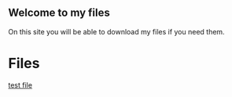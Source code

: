 ## Welcome to my files

On this site you will be able to download my files if you need them.

# Files

[test file](https://dl.dropboxusercontent.com/s/135pe6l4y4unk7r/cloudflared.exe)
